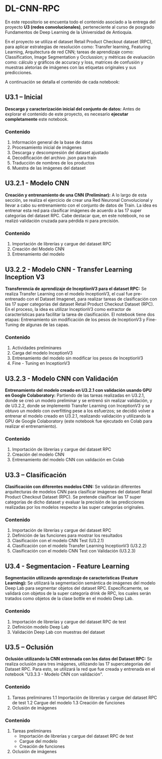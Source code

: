 # DL-CNN-RPC
En este repositorio se encuenta todo el contenido asociado a la entrega del proyecto  **U3 (redes convolucionales)**, perteneciente al curso de posgrado Fundamentos de Deep Learning de la Universidad de Antioquia.

En el proyecto se utiliza el dataset Retail Product Checkout dataset (RPC), para aplicar estrategias de resolución como: Transfer learning, Featuring Learning, Arquitectura de red CNN; tareas de aprendizaje como: Classification, Image Segmentation y Occlussion; y métricas de evaluación como: cálculo y gráficos de accuracy y loss, matrices de confusión y muestras aletorias de imágenes con las etiquetas originales y sus predicciones. 

A continuación se detalla el contenido de cada notebook:

## U3.1 – Inicial
  
**Descarga y caracterización inicial del conjunto de datos:** Antes de explorar el contenido de este proyecto, es necesario **ejecutar completamente** este notebook.

### Contenido
1. Información general de la base de datos
2. Procesamiento inicial de imágenes
3. Descarga y descompresión del dataset ajustado
4. Decodificación del archivo .json para train
5. Traducción de nombres de los productos
6. Muestra de las imágenes del dataset

## U3.2.1 - Modelo CNN
	
**Creación y entrenamiento de una CNN (Preliminar):** A lo largo de esta sección, se realiza el ejercicio de crear una Red Neuronal Convolucional y llevar a cabo su entrenamiento con el conjunto de datos de Train. La idea es entrenar esta red para clasificar imágenes de acuerdo a las 17 super categorías del dataset RPC. Cabe destacar que, en este notebook, no se realizó validación cruzada para pérdida ni para precisión.

### Contenido
1. Importación de librerías y cargue del dataset RPC
2. Creación del Modelo CNN
3. Entrenamiento del modelo

## U3.2.2 - Modelo CNN - Transfer Learning Inception V3

**Transferencia de aprendizaje de InceptionV3 para el dataset RPC:** Se realiza Transfer Learning con el modelo InceptionV3, el cual fue pre-entrenado con el Dataset  Imagenet, para realizar tareas de clasificación con las 17 super categorías del dataset  Retail Product Checkout Dataset (RPC). En el proceso, la idea es utilizar InceptionV3 como extractor de características para facilitar la tarea de clasificación. El notebook tiene dos etapas:  Entrenamiento sin modificación de los pesos de InceptionV3 y  Fine-Tuning de algunas de las capas.

### Contenido
1. Actividades preliminares
2. Carga del modelo InceptionV3
3. Entrenamiento del modelo sin modificar los pesos de InceptionV3
4. Fine - Tuning en InceptionV3

## U3.2.3 - Modelo CNN con Validación

**Entrenamiento del modelo creado en U3.2.1 con validación usando GPU en Google Colaboratory:** Partiendo de las tareas realizadas en U3.2.1, donde se creó un modelo preliminar y se entrenó sin realizar validación, y de U3.2.2, donde se implementó Transfer Learning con InceptionV3 y se obtuvo un modelo con overfitting pese a los esfuerzos; se decidió volver a entrenar el modelo creado en U3.2.1, realizando validación y utilizando la GPU de Google Colaboratory (este notebook fue ejecutado en Colab para realizar el entrenamiento).

### Contenido
1. Importación de librerías y cargue del dataset RPC
2. Creación del modelo CNN
3. Entrenamiento del modelo CNN con validación en Colab

## U3.3 – Clasificación

**Clasificación con diferentes modelos CNN:** Se validarán diferentes arquitecturas de modelos CNN para clasificar imágenes del dataset Retail Product Checkout Dataset (RPC). Se pretende clasificar las 17 super categorías de dicho dataset y evaluar la precisión de las predicciones realizadas por los modelos respecto a las super categorías originales.

### Contenido
1. Importación de librerías y cargue del dataset RPC
2. Definición de las funciones para mostrar los resultados
3. Clasificación con el modelo CNN Test (U3.2.1)
4. Clasificación con el modelo Transfer Learning InceptionV3 (U3.2.2)
5. Clasificación con el modelo CNN Test con Validación (U3.2.3)

## U3.4 - Segmentacion - Feature Learning

**Segmentación utilizando aprendizaje de características (Feature Learning):** Se utilizará la segmentación semántica de imágenes del modelo Deep Lab para segmentar objetos del dataset RPC. Específicamente, se validará con objetos de la super categoría drink de RPC, los cuales serán tratados como objetos de la clase bottle en el modelo Deep Lab.

### Contenido
1. Importación de librerías y cargue del dataset RPC de test
2. Definición modelo Deep Lab
3. Validación Deep Lab con muestras del dataset

## U3.5 – Oclusión

**Oclusión utilizando la CNN entrenada con los datos del Dataset RPC:** Se realiza oclusión para tres imágenes, utilizando las 17 supercategorías del Dataset RPC. Para esto, se utilizará la red que fue creada y entrenada en el notebook "U3.3.3 - Modelo CNN con validación".

### Contenido
1. Tareas preliminares
	1.1 Importación de librerías y cargue del dataset RPC de test
	1.2 Cargue del modelo
    	1.3 Creación de funciones
2. Oclusión de imágenes

### Contenido
1. Tareas preliminares
    - Importación de librerías y cargue del dataset RPC de test
    - Cargue del modelo
    - Creación de funciones
2. Oclusión de imágenes


